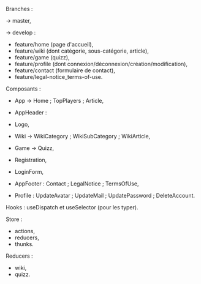 Branches :

-> master,

-> develop :
- feature/home (page d'accueil),
- feature/wiki (dont catégorie, sous-catégorie, article),
- feature/game (quizz),
- feature/profile (dont connexion/déconnexion/création/modification),
- feature/contact (formulaire de contact),
- feature/legal-notice_terms-of-use.



Composants :

- App -> Home ; TopPlayers ; Article,
- AppHeader :
- Logo,
- Wiki -> WikiCategory ; WikiSubCategory ; WikiArticle,
- Game -> Quizz,
- Registration,
- LoginForm,
- AppFooter : Contact ; LegalNotice ; TermsOfUse,
  
- Profile : UpdateAvatar ; UpdateMail ; UpdatePassword ; DeleteAccount.

Hooks : useDispatch et useSelector (pour les typer).

Store :
- actions,
- reducers,
- thunks.

Reducers :
- wiki,
- quizz.